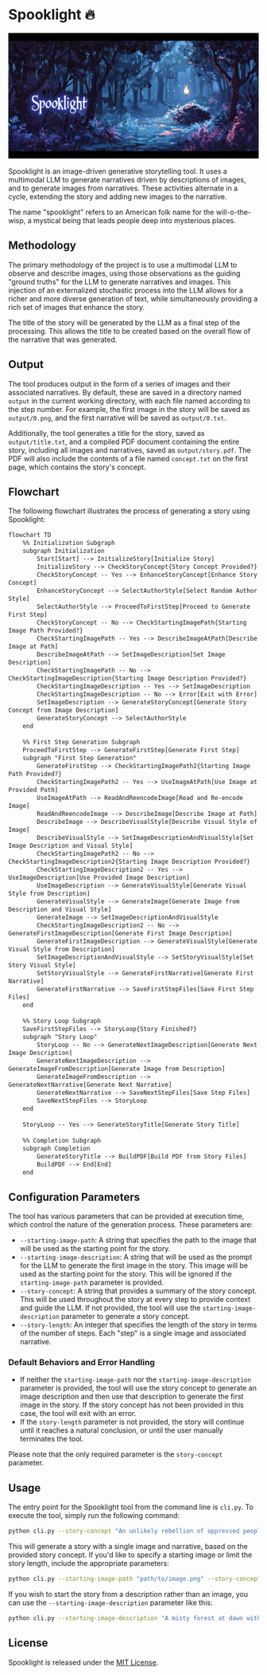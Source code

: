 # Spooklight 🔥

![Spooklight banner](https://raw.githubusercontent.com/btfranklin/spooklight/main/.github/social%20preview/spooklight_social_preview.jpg "Spooklight")

Spooklight is an image-driven generative storytelling tool. It uses a multimodal LLM to generate narratives driven by descriptions of images, and to generate images from narratives. These activities alternate in a cycle, extending the story and adding new images to the narrative.

The name "spooklight" refers to an American folk name for the will-o-the-wisp, a mystical being that leads people deep into mysterious places.

## Methodology

The primary methodology of the project is to use a multimodal LLM to observe and describe images, using those observations as the guiding "ground truths" for the LLM to generate narratives and images. This injection of an externalized stochastic process into the LLM allows for a richer and more diverse generation of text, while simultaneously providing a rich set of images that enhance the story.

The title of the story will be generated by the LLM as a final step of the processing. This allows the title to be created based on the overall flow of the narrative that was generated.

## Output

The tool produces output in the form of a series of images and their associated narratives. By default, these are saved in a directory named `output` in the current working directory, with each file named according to the step number. For example, the first image in the story will be saved as `output/0.png`, and the first narrative will be saved as `output/0.txt`.

Additionally, the tool generates a title for the story, saved as `output/title.txt`, and a compiled PDF document containing the entire story, including all images and narratives, saved as `output/story.pdf`. The PDF will also include the contents of a file named `concept.txt` on the first page, which contains the story's concept.

## Flowchart

The following flowchart illustrates the process of generating a story using Spooklight:

```mermaid
flowchart TD
    %% Initialization Subgraph
    subgraph Initialization
        Start[Start] --> InitializeStory[Initialize Story]
        InitializeStory --> CheckStoryConcept{Story Concept Provided?}
        CheckStoryConcept -- Yes --> EnhanceStoryConcept[Enhance Story Concept]
        EnhanceStoryConcept --> SelectAuthorStyle[Select Random Author Style]
        SelectAuthorStyle --> ProceedToFirstStep[Proceed to Generate First Step]
        CheckStoryConcept -- No --> CheckStartingImagePath{Starting Image Path Provided?}
        CheckStartingImagePath -- Yes --> DescribeImageAtPath[Describe Image at Path]
        DescribeImageAtPath --> SetImageDescription[Set Image Description]
        CheckStartingImagePath -- No --> CheckStartingImageDescription{Starting Image Description Provided?}
        CheckStartingImageDescription -- Yes --> SetImageDescription
        CheckStartingImageDescription -- No --> Error[Exit with Error]
        SetImageDescription --> GenerateStoryConcept[Generate Story Concept from Image Description]
        GenerateStoryConcept --> SelectAuthorStyle
    end

    %% First Step Generation Subgraph
    ProceedToFirstStep --> GenerateFirstStep[Generate First Step]
    subgraph "First Step Generation"
        GenerateFirstStep --> CheckStartingImagePath2{Starting Image Path Provided?}
        CheckStartingImagePath2 -- Yes --> UseImageAtPath[Use Image at Provided Path]
        UseImageAtPath --> ReadAndReencodeImage[Read and Re-encode Image]
        ReadAndReencodeImage --> DescribeImage[Describe Image at Path]
        DescribeImage --> DescribeVisualStyle[Describe Visual Style of Image]
        DescribeVisualStyle --> SetImageDescriptionAndVisualStyle[Set Image Description and Visual Style]
        CheckStartingImagePath2 -- No --> CheckStartingImageDescription2{Starting Image Description Provided?}
        CheckStartingImageDescription2 -- Yes --> UseImageDescription[Use Provided Image Description]
        UseImageDescription --> GenerateVisualStyle[Generate Visual Style from Description]
        GenerateVisualStyle --> GenerateImage[Generate Image from Description and Visual Style]
        GenerateImage --> SetImageDescriptionAndVisualStyle
        CheckStartingImageDescription2 -- No --> GenerateFirstImageDescription[Generate First Image Description]
        GenerateFirstImageDescription --> GenerateVisualStyle[Generate Visual Style from Description]
        SetImageDescriptionAndVisualStyle --> SetStoryVisualStyle[Set Story Visual Style]
        SetStoryVisualStyle --> GenerateFirstNarrative[Generate First Narrative]
        GenerateFirstNarrative --> SaveFirstStepFiles[Save First Step Files]
    end

    %% Story Loop Subgraph
    SaveFirstStepFiles --> StoryLoop{Story Finished?}
    subgraph "Story Loop"
        StoryLoop -- No --> GenerateNextImageDescription[Generate Next Image Description]
        GenerateNextImageDescription --> GenerateImageFromDescription[Generate Image from Description]
        GenerateImageFromDescription --> GenerateNextNarrative[Generate Next Narrative]
        GenerateNextNarrative --> SaveNextStepFiles[Save Step Files]
        SaveNextStepFiles --> StoryLoop
    end

    StoryLoop -- Yes --> GenerateStoryTitle[Generate Story Title]

    %% Completion Subgraph
    subgraph Completion
        GenerateStoryTitle --> BuildPDF[Build PDF from Story Files]
        BuildPDF --> End[End]
    end

```

## Configuration Parameters

The tool has various parameters that can be provided at execution time, which control the nature of the generation process. These parameters are:

- `--starting-image-path`: A string that specifies the path to the image that will be used as the starting point for the story.
- `--starting-image-description`: A string that will be used as the prompt for the LLM to generate the first image in the story. This image will be used as the starting point for the story. This will be ignored if the `starting-image-path` parameter is provided.
- `--story-concept`: A string that provides a summary of the story concept. This will be used throughout the story at every step to provide context and guide the LLM. If not provided, the tool will use the `starting-image-description` parameter to generate a story concept.
- `--story-length`: An integer that specifies the length of the story in terms of the number of steps. Each "step" is a single image and associated narrative.

### Default Behaviors and Error Handling

- If neither the `starting-image-path` nor the `starting-image-description` parameter is provided, the tool will use the story concept to generate an image description and then use that description to generate the first image in the story. If the story concept has not been provided in this case, the tool will exit with an error.
- If the `story-length` parameter is not provided, the story will continue until it reaches a natural conclusion, or until the user manually terminates the tool.

Please note that the only required parameter is the `story-concept` parameter.

## Usage

The entry point for the Spooklight tool from the command line is `cli.py`. To execute the tool, simply run the following command:

```bash
python cli.py --story-concept "An unlikely rebellion of oppressed people fighting against a tyrannical council of wizards"
```

This will generate a story with a single image and narrative, based on the provided story concept. If you'd like to specify a starting image or limit the story length, include the appropriate parameters:

```bash
python cli.py --starting-image-path "path/to/image.png" --story-concept "An epic journey through uncharted lands" --story-length 10
```

If you wish to start the story from a description rather than an image, you can use the `--starting-image-description` parameter like this:

```bash
python cli.py --starting-image-description "A misty forest at dawn with a mysterious figure in the distance" --story-concept "A lone wanderer discovers an ancient secret in the forest"
```

## License

Spooklight is released under the [MIT License](LICENSE).
